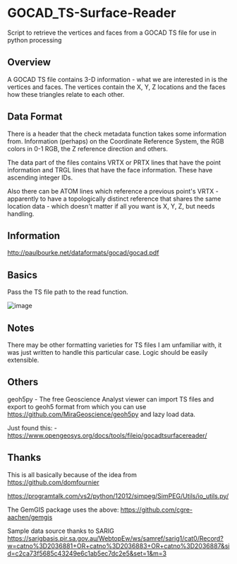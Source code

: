 # GOCAD_TS-Surface-Reader
Script to retrieve the vertices and faces from a GOCAD TS file for use in python processing

## Overview

A GOCAD TS file contains 3-D information - what we are interested in is the vertices and faces.  The vertices contain the X, Y, Z locations and the faces how these triangles relate to each other.

## Data Format

There is a header that the check metadata function takes some information from.  Information (perhaps) on the Coordinate Reference System, the RGB colors in 0-1 RGB, the Z reference direction and others.

The data part of the files contains VRTX or PRTX lines that have the point information and TRGL lines that have the face information.  These have ascending integer IDs.

Also there can be ATOM lines which reference a previous point's VRTX - apparently to have a topologically distinct reference that shares the same location data - which doesn't matter if all you want is X, Y, Z, but needs handling.

## Information

http://paulbourke.net/dataformats/gocad/gocad.pdf

## Basics

Pass the TS file path to the read function.

![image](https://user-images.githubusercontent.com/72196131/114952614-c9546880-9e95-11eb-88a1-8343dd8e7bb4.png)

## Notes

There may be other formatting varieties for TS files I am unfamiliar with, it was just written to handle this particular case.  Logic should be easily extensible.

## Others

geoh5py - The free Geoscience Analyst viewer can import TS files and export to geoh5 format from which you can use https://github.com/MiraGeoscience/geoh5py and lazy load data.

Just found this: - https://www.opengeosys.org/docs/tools/fileio/gocadtsurfacereader/

## Thanks

This is all basically because of the idea from https://github.com/domfournier

https://programtalk.com/vs2/python/12012/simpeg/SimPEG/Utils/io_utils.py/

The GemGIS package uses the above: https://github.com/cgre-aachen/gemgis

Sample data source thanks to SARIG  https://sarigbasis.pir.sa.gov.au/WebtopEw/ws/samref/sarig1/cat0/Record?w=catno%3D2036881+OR+catno%3D2036883+OR+catno%3D2036887&sid=c2ca73f5685c43249e6c1ab5ec7dc2e5&set=1&m=3



